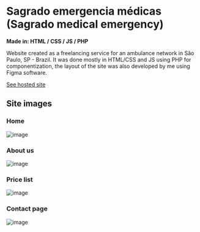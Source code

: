 # Sagrado emergencia médicas (Sagrado medical emergency)

**Made in: HTML / CSS / JS / PHP**

Website created as a freelancing service for an ambulance network in São Paulo, SP - Brazil. It was done mostly in HTML/CSS and JS using PHP for componentization, the layout of the site was also developed by me using Figma software.

[See hosted site](http://www.sagradoemergenciamedicas.com.br)

## Site images

### Home

![image](https://github.com/guilhermereis1k/sagradoemergenciamedicassite/assets/102367663/87669668-344e-4980-b27b-f6735594e985)


### About us

![image](https://github.com/guilhermereis1k/sagradoemergenciamedicassite/assets/102367663/46d90c02-63a5-4a1c-b277-ac7a09f86d95)


### Price list

![image](https://github.com/guilhermereis1k/sagradoemergenciamedicassite/assets/102367663/dc06e432-b258-4daf-9564-be43162182ea)


### Contact page

![image](https://github.com/guilhermereis1k/sagradoemergenciamedicassite/assets/102367663/2ef46b7f-6bb5-4097-8c83-9e85292718e3)
